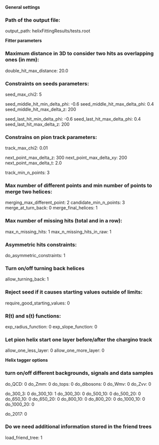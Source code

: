 **General settings**

### Path of the output file:
output_path: helixFittingResults/tests.root

**Fitter parameters**

### Maximum distance in 3D to consider two hits as overlapping ones (in mm):
double_hit_max_distance:            20.0

### Constraints on seeds parameters:
seed_max_chi2:                             5

seed_middle_hit_min_delta_phi:   -0.6
seed_middle_hit_max_delta_phi:   0.4
seed_middle_hit_max_delta_z:     200

seed_last_hit_min_delta_phi:       -0.6
seed_last_hit_max_delta_phi:       0.4
seed_last_hit_max_delta_z:          200

### Constrains on pion track parameters:
track_max_chi2:                             0.01

next_point_max_delta_z:                300
next_point_max_delta_xy:              200
next_point_max_delta_t:                2.0

track_min_n_points:                       3

### Max number of different points and min number of points to merge two helices:
merging_max_different_point:         2
candidate_min_n_points:                3
merge_at_turn_back:                      0
merge_final_helices:                        1

### Max number of missing hits (total and in a row):
max_n_missing_hits:                       1
max_n_missing_hits_in_raw:           1

### Asymmetric hits constraints:
do_asymmetric_constraints:           1

### Turn on/off turning back helices
allow_turning_back:                         1

### Reject seed if it causes starting values outside of limits:
require_good_starting_values:        0

### R(t) and s(t) functions:
exp_radius_function:        0
exp_slope_function:         0

### Let pion helix start one layer before/after the chargino track
allow_one_less_layer: 0
allow_one_more_layer: 0

**Helix tagger options**

### turn on/off different backgrounds, signals and data samples
do_QCD:         0
do_Zmm:         0
do_tops:          0
do_dibosons:   0
do_Wmv:         0
do_Zvv:           0

do_300_3:       0
do_300_10:     1
do_300_30:     0
do_500_10:     0
do_500_20:     0
do_650_10:     0
do_650_20:     0
do_800_10:     0
do_800_20:     0
do_1000_10:   0
do_1000_20:   0

do_2017:         0

### Do we need additional information stored in the friend trees
load_friend_tree: 1


